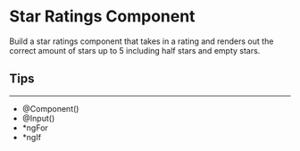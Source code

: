 # Star Ratings Component

Build a star ratings component that takes in a rating and renders out the correct amount of stars up to 5 including half stars and empty stars.

## Tips
---
- @Component()
- @Input()
- *ngFor
- *ngIf